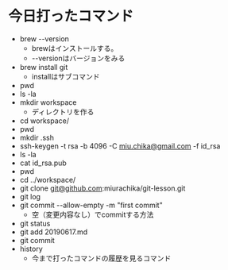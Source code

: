 # 今日打ったコマンド
- brew --version
  - brewはインストールする。
  - --versionはバージョンをみる
- brew install git
  - installはサブコマンド
- pwd
- ls -la
- mkdir workspace
  - ディレクトリを作る
- cd workspace/
- pwd
- mkdir .ssh
- ssh-keygen -t rsa -b 4096 -C miu.chika@gmail.com -f id_rsa
- ls -la
- cat id_rsa.pub
- pwd
- cd ../workspace/
- git clone git@github.com:miurachika/git-lesson.git
- git log
- git commit --allow-empty -m "first commit"
  - 空（変更内容なし）でcommitする方法
- git status
- git add 20190617.md
- git commit
- history
  - 今まで打ったコマンドの履歴を見るコマンド
